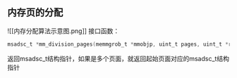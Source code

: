 ## 内存页的分配
![[内存分配算法示意图.png]]
接口函数：
```c
msadsc_t *mm_division_pages(memmgrob_t *mmobjp, uint_t pages, uint_t *retrealpnr, uint_t mrtype, uint_t flgs)
```
返回msadsc_t结构指针，如果是多个页面，就返回起始页面对应的msadsc_t结构指针